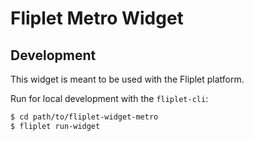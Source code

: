 # Fliplet Metro Widget

## Development

This widget is meant to be used with the Fliplet platform.

Run for local development with the `fliplet-cli`:

```bash
$ cd path/to/fliplet-widget-metro
$ fliplet run-widget
```
